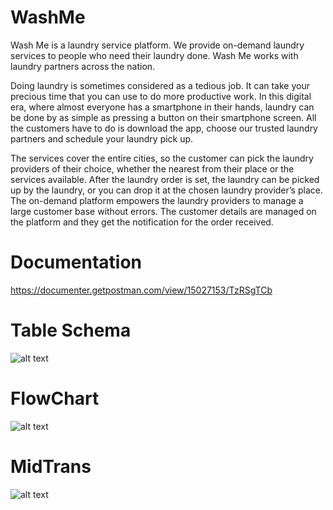 # WashMe

Wash Me is a laundry service platform. We provide on-demand laundry services to people who
need their laundry done. Wash Me works with laundry partners across the nation.

Doing laundry is sometimes considered as a tedious job. It can take your precious time that you
can use to do more productive work. In this digital era, where almost everyone has a
smartphone in their hands, laundry can be done by as simple as pressing a button on their
smartphone screen. All the customers have to do is download the app, choose our trusted
laundry partners and schedule your laundry pick up.

The services cover the entire cities, so the customer can pick the laundry providers of their
choice, whether the nearest from their place or the services available. After the laundry order is
set, the laundry can be picked up by the laundry, or you can drop it at the chosen laundry
provider’s place. The on-demand platform empowers the laundry providers to manage a large
customer base without errors. The customer details are managed on the platform and they get
the notification for the order received.

# Documentation
https://documenter.getpostman.com/view/15027153/TzRSgTCb

# Table Schema
![alt text](https://cdn.discordapp.com/attachments/816517261442809859/1011870085167710330/table.png)

# FlowChart
![alt text](https://cdn.discordapp.com/attachments/837302071812030504/849574223315730452/Wash_Me.jpg)

# MidTrans
![alt text](https://cdn.discordapp.com/attachments/837302071812030504/852913097941057566/Screen_Shot_2021-06-11_at_21.11.49.png)

